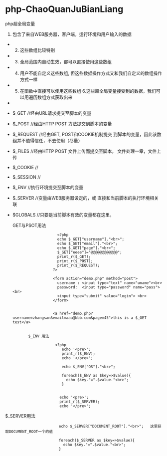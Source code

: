 # php-ChaoQuanJuBianLiang
php超全局变量
1. 包含了来自WEB服务器，客户端，运行环境和用户输入的数据
 * 	2. 这些数组比较特别
 * 	3. 全局范围内自动生效，都可以直接使用这些数组
 * 	4. 用户不能自定义这些数组, 但这些数据操作方式又和我们自定义的数组操作方式一样
 * 	5. 在函数中直接可以使用这些数组
    6.这些超全局变量接受到的数据，我们可以用遍历数组方式获取出来
 *
 *	$_GET       //经由URL请求提交至脚本的变量 
 *	$_POST      //经由HTTP POST 方法提交到脚本的变量
 *	$_REQUEST   //经由GET, POST和COOKIE机制提交 到脚本的变量，因此该数组并不值得信任，不去使用（尽量）
 *	$_FILES     //经由HTTP POST  文件上传而提交至脚本， 文件处理一章，文件上传
 *	$_COOKIE    //
 *	$_SESSION   //
 *	$_ENV       //执行环境提交至脚本的变量
 *	$_SERVER    //变量由WEB服务器设定的，或 直接和当前脚本的执行环境相关联
 *	$GLOBALS    //只要是当前脚本有效的变量都在这里，
 
 
     GET与PSOT用法
 
 
 
 
 
                            <?php
                            echo $_GET["username"]."<br>";
                            echo $_GET["email"]."<br>";
                            echo $_GET["page"]."<br>";
                            $_GET["eeee"]="@@@@@@@@@@@@";
                            print_r($_GET);
                            print_r($_POST);
                            print_r($_REQUEST);
                          ?>

                          <form action="demo.php" method="post">
                            username : <input type="text" name="uname"><br>
                            password:  <input type="password" name="pass"><br>
                            <input type="submit" value="login"> <br>
                          </form>


                          <a href="demo.php?username=zhangsan&email=aaa@bbb.com&page=45">this is a $_GET test</a>
                          
                          
               $_ENV 用法            
                          
                           <?php
                              echo '<pre>';
                              print_r($_ENV);
                              echo '</pre>';

                              echo $_ENV["OS"]."<br>";

                              foreach($_ENV as $key=>$value){
                                echo $key."=".$value."<br>";
                              }


                             echo '<pre>';
                             print_r($_SERVER);
                             echo '</pre>';


$_SERVER用法


                            echo $_SERVER["DOCUMENT_ROOT"]."<br>";   这里获取DOCUMENT_ROOT一个的值

                            foreach($_SERVER as $key=>$value){
                              echo $key."=".$value."<br>";
                            } 


                          
